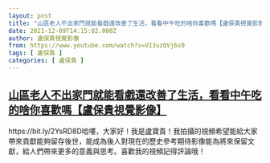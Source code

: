 ```yaml
---
layout: post
title: "山區老人不出家門就能看戲還改善了生活，看看中午吃的啥你喜歡嗎【盧保貴視覺影像】"
date: 2021-12-09T14:15:02.000Z
author: 盧保貴視覺影像
from: https://www.youtube.com/watch?v=VI3uzQVj6s0
tags: [ 盧保貴 ]
categories: [ 盧保貴 ]
---
```

<!--1639059302000-->
[山區老人不出家門就能看戲還改善了生活，看看中午吃的啥你喜歡嗎【盧保貴視覺影像】](https://www.youtube.com/watch?v=VI3uzQVj6s0)
------

<div>
https://bit.ly/2YsRD8D哈嘍，大家好！我是盧寶貴！我拍攝的視頻希望能給大家帶來貢獻能夠留存後世，能成為後人對現在的歷史參考期待影像能為將來保留文獻，給人們帶來更多的意義與思考。喜歡我的視頻記得評論哦！
</div>
